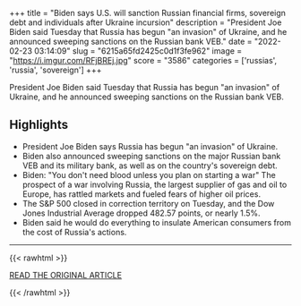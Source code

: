 +++
title = "Biden says U.S. will sanction Russian financial firms, sovereign debt and individuals after Ukraine incursion"
description = "President Joe Biden said Tuesday that Russia has begun \"an invasion\" of Ukraine, and he announced sweeping sanctions on the Russian bank VEB."
date = "2022-02-23 03:14:09"
slug = "6215a65fd2425c0d1f3fe962"
image = "https://i.imgur.com/RFjBREj.jpg"
score = "3586"
categories = ['russias', 'russia', 'sovereign']
+++

President Joe Biden said Tuesday that Russia has begun \"an invasion\" of Ukraine, and he announced sweeping sanctions on the Russian bank VEB.

## Highlights

- President Joe Biden says Russia has begun "an invasion" of Ukraine.
- Biden also announced sweeping sanctions on the major Russian bank VEB and its military bank, as well as on the country's sovereign debt.
- Biden: "You don't need blood unless you plan on starting a war" The prospect of a war involving Russia, the largest supplier of gas and oil to Europe, has rattled markets and fueled fears of higher oil prices.
- The S&P 500 closed in correction territory on Tuesday, and the Dow Jones Industrial Average dropped 482.57 points, or nearly 1.5%.
- Biden said he would do everything to insulate American consumers from the cost of Russia's actions.

---

{{< rawhtml >}}
  <p class="article-category">
    <a target="_blank" href="https://www.cnbc.com/2022/02/22/biden-says-us-will-sanction-russian-financial-firms-sovereign-debt-and-individuals-after-ukraine-incursion.html">READ THE ORIGINAL ARTICLE</a>
  </p>
{{< /rawhtml >}}

